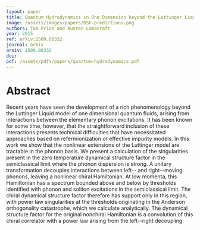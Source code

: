 ```yaml
---
layout: paper
title: Quantum Hydrodynamics in One Dimension beyond the Luttinger Liquid
image: /assets/images/papers/DSF-predictions.png
authors: Tom Price and Austen Lamacraft
year: 2015
ref: arXiv:1509.08332
journal: arXiv
arxiv: 1509.08332
doi:
pdf: /assets/pdfs/papers/quantum-hydrodynamics.pdf
---
```


# Abstract

Recent years have seen the development of a rich phenomenology beyond the Luttinger Liquid model of one dimensional quantum fluids, arising from interactions between the elementary phonon excitations. It has been known for some time, however, that the straightforward inclusion of these interactions presents technical difficulties that have necessitated approaches based on refermionization or effective impurity models.
In this work we show that the nonlinear extensions of the Luttinger model are tractable in the phonon basis. We present a calculation of the singularities present in the zero temperature dynamical structure factor in the semiclassical limit where the phonon dispersion is strong.
A unitary transformation decouples interactions between left-- and right--moving phonons, leaving a nonlinear chiral Hamiltonian. At low momenta, this Hamiltonian has a spectrum bounded above and below by thresholds identified with phonon and soliton excitations in the semiclassical limit. The chiral dynamical structure factor therefore has support only in this region, with power law singularities at the thresholds originating in the Anderson orthogonality catastrophe, which we calculate analytically. The dynamical structure factor for the original nonchiral Hamiltonian is a convolution of this chiral correlator with a power law arising from the left--right decoupling.
